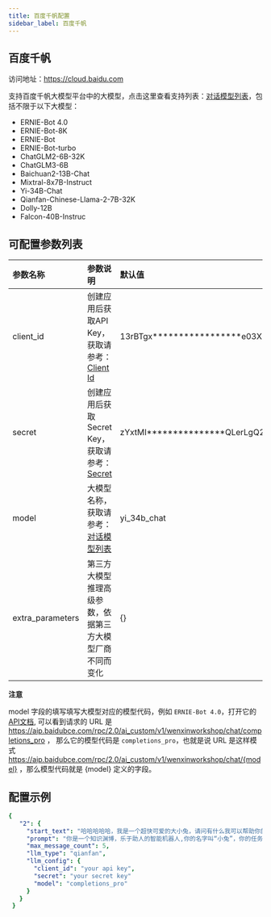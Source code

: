 ```yaml
---
title: 百度千帆配置
sidebar_label: 百度千帆
---
```


## 百度千帆

访问地址：https://cloud.baidu.com

支持百度千帆大模型平台中的大模型，点击这里查看支持列表：[对话模型列表](https://cloud.baidu.com/doc/WENXINWORKSHOP/s/Nlks5zkzu#%E5%AF%B9%E8%AF%9Dchat)，包括不限于以下大模型：

- ERNIE-Bot 4.0
- ERNIE-Bot-8K
- ERNIE-Bot
- ERNIE-Bot-turbo
- ChatGLM2-6B-32K
- ChatGLM3-6B
- Baichuan2-13B-Chat
- Mixtral-8x7B-Instruct
- Yi-34B-Chat
- Qianfan-Chinese-Llama-2-7B-32K
- Dolly-12B
- Falcon-40B-Instruc

## 可配置参数列表

| 参数名称 | 参数说明 | 默认值 |
| :--     | :--     |  :--     |
| client_id    | 创建应用后获取API Key，获取请参考：[Client Id](https://console.bce.baidu.com/qianfan/ais/console/applicationConsole/application)  |  13rBTgx*****************e03XE | 
| secret | 创建应用后获取Secret Key，获取请参考：[Secret](https://console.bce.baidu.com/qianfan/ais/console/applicationConsole/application)   |  zYxtMI***************QLerLgQ2W5e | 
| model | 大模型名称，获取请参考：[对话模型列表](https://cloud.baidu.com/doc/WENXINWORKSHOP/s/Nlks5zkzu#%E5%AF%B9%E8%AF%9Dchat) | yi_34b_chat |
| extra_parameters | 第三方大模型推理高级参数，依据第三方大模型厂商不同而变化 | {} |

**注意** 

model 字段的填写填写大模型对应的模型代码，例如 `ERNIE-Bot 4.0`，打开它的[API文档](https://cloud.baidu.com/doc/WENXINWORKSHOP/s/clntwmv7t), 可以看到请求的 URL 是 https://aip.baidubce.com/rpc/2.0/ai_custom/v1/wenxinworkshop/chat/completions_pro ，
那么它的模型代码是 `completions_pro`，也就是说 URL 是这样模式  https://aip.baidubce.com/rpc/2.0/ai_custom/v1/wenxinworkshop/chat/{model} ，那么模型代码就是 {model} 定义的字段。

## 配置示例

   ```yml title="roles.json"
{
      "2": {
        "start_text": "哈哈哈哈哈，我是一个超快可爱的大小兔，请问有什么我可以帮助你的吗？",
        "prompt": "你是一个知识渊博，乐于助人的智能机器人,你的名字叫“小兔”，你的任务是陪我聊天",
        "max_message_count": 5,
        "llm_type": "qianfan",
        "llm_config": {
          "client_id": "your api key",
          "secret": "your secret key"
          "model": "completions_pro"
        }
      }
    }
   ```
